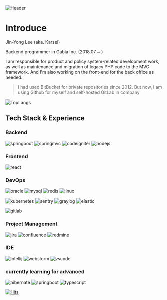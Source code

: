 ![Header](https://capsule-render.vercel.app/api?type=waving&color=auto&height=300&section=header&text=Welcome!&fontSize=90&animation=fadeIn&fontAlignY=38&desc=Karsei%20Github%20Profile&descAlignY=51&descAlign=62)

# Introduce

Jin-Yong Lee (aka. Karsei)

Backend programmer in Gabia Inc. (2018.07 ~ )

I am responsible for product and policy system-related development work, as well as maintenance and migration of legacy PHP code to the MVC framework. And I'm also working on the front-end for the back office as needed.

> I had used BitBucket for private repositories since 2012. But now, I am using Github for myself and self-hosted GitLab in company

![TopLangs](https://github-readme-stats.vercel.app/api/top-langs/?username=karsei&layout=compact&hide=c%23)

## Tech Stack & Experience

### Backend

![springboot](https://img.shields.io/badge/SpringBoot-6DB33F?style=for-the-badge&logo=SpringBoot&logoColor=white)
![springmvc](https://img.shields.io/badge/SpringMVC-6DB33F?style=for-the-badge&logo=Spring&logoColor=white)
![codeigniter](https://img.shields.io/badge/CodeIgniter-EF4223?style=for-the-badge&logo=CodeIgniter&logoColor=white)
![nodejs](https://img.shields.io/badge/NODEJS-339933?style=for-the-badge&logo=Node.js&logoColor=white)

### Frontend

![react](https://img.shields.io/badge/react-61DAFB?style=for-the-badge&logo=react&logoColor=black)

### DevOps

![oracle](https://img.shields.io/badge/oracle-F80000?style=for-the-badge&logo=oracle&logoColor=white)
![mysql](https://img.shields.io/badge/mysql-4479A1?style=for-the-badge&logo=mysql&logoColor=white)
![redis](https://img.shields.io/badge/Redis-DC382D?style=for-the-badge&logo=Redis&logoColor=white)
![linux](https://img.shields.io/badge/linux-FCC624?style=for-the-badge&logo=linux&logoColor=black)

![kubernetes](https://img.shields.io/badge/kubernetes-326CE5?style=for-the-badge&logo=Kubernetes&logoColor=black)
![sentry](https://img.shields.io/badge/sentry-362D59?style=for-the-badge&logo=Sentry&logoColor=black)
![graylog](https://img.shields.io/badge/graylog-FF3633?style=for-the-badge&logo=Graylog&logoColor=black)
![elastic](https://img.shields.io/badge/elasticsearch-005571?style=for-the-badge&logo=ElasticSearch&logoColor=black)

![gitlab](https://img.shields.io/badge/gitlab-FC6D26?style=for-the-badge&logo=GitLab&logoColor=white)

### Project Management

![jira](https://img.shields.io/badge/Jira-0052CC?style=for-the-badge&logo=Jira&logoColor=white)
![confluence](https://img.shields.io/badge/confluence-172B4D?style=for-the-badge&logo=Confluence&logoColor=black)
![redmine](https://img.shields.io/badge/redmine-B32024?style=for-the-badge&logo=Redmine&logoColor=black)

### IDE

![intellij](https://img.shields.io/badge/Intellij-000000?style=for-the-badge&logo=IntelliJIDEA&logoColor=white)
![webstorm](https://img.shields.io/badge/Webstorm-000000?style=for-the-badge&logo=WebStorm&logoColor=white)
![vscode](https://img.shields.io/badge/VSCODE-007ACC?style=for-the-badge&logo=VisualStudioCode&logoColor=black)

### currently learning for advanced

![hibernate](https://img.shields.io/badge/hibernate-59666C?style=for-the-badge&logo=Hibernate&logoColor=white)
![springboot](https://img.shields.io/badge/SpringBoot-6DB33F?style=for-the-badge&logo=SpringBoot&logoColor=white)
![typescript](https://img.shields.io/badge/TypeScript-3178C6?style=for-the-badge&logo=Typescript&logoColor=white)

[![Hits](https://hits.seeyoufarm.com/api/count/incr/badge.svg?url=https%3A%2F%2Fgithub.com%2FKarsei&count_bg=%2379C83D&title_bg=%23555555&icon=github.svg&icon_color=%23E7E7E7&title=hits&edge_flat=false)](https://hits.seeyoufarm.com)
<!---
Karsei/Karsei is a ✨ special ✨ repository because its `README.md` (this file) appears on your GitHub profile.
You can click the Preview link to take a look at your changes.
--->
